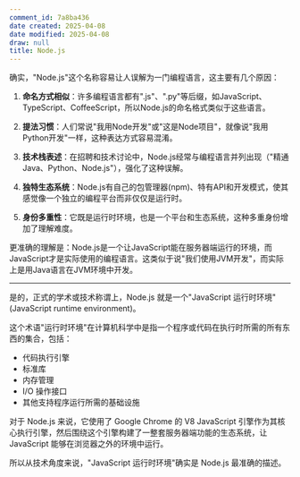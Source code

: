```yaml
---
comment_id: 7a8ba436
date created: 2025-04-08
date modified: 2025-04-08
draw: null
title: Node.js
---
```

确实，"Node.js"这个名称容易让人误解为一门编程语言，这主要有几个原因：

1. **命名方式相似**：许多编程语言都有".js"、".py"等后缀，如JavaScript、TypeScript、CoffeeScript，所以Node.js的命名格式类似于这些语言。
    
2. **提法习惯**：人们常说"我用Node开发"或"这是Node项目"，就像说"我用Python开发"一样，这种表达方式容易混淆。
    
3. **技术栈表述**：在招聘和技术讨论中，Node.js经常与编程语言并列出现（"精通Java、Python、Node.js"），强化了这种误解。
    
4. **独特生态系统**：Node.js有自己的包管理器(npm)、特有API和开发模式，使其感觉像一个独立的编程平台而非仅仅是运行时。
    
5. **身份多重性**：它既是运行时环境，也是一个平台和生态系统，这种多重身份增加了理解难度。
    

更准确的理解是：Node.js是一个让JavaScript能在服务器端运行的环境，而JavaScript才是实际使用的编程语言。这类似于说"我们使用JVM开发"，而实际上是用Java语言在JVM环境中开发。

___

是的，正式的学术或技术称谓上，Node.js 就是一个"JavaScript 运行时环境"(JavaScript runtime environment)。

这个术语"运行时环境"在计算机科学中是指一个程序或代码在执行时所需的所有东西的集合，包括：

- 代码执行引擎
- 标准库
- 内存管理
- I/O 操作接口
- 其他支持程序运行所需的基础设施

对于 Node.js 来说，它使用了 Google Chrome 的 V8 JavaScript 引擎作为其核心执行引擎，然后围绕这个引擎构建了一整套服务器端功能的生态系统，让 JavaScript 能够在浏览器之外的环境中运行。

所以从技术角度来说，"JavaScript 运行时环境"确实是 Node.js 最准确的描述。
